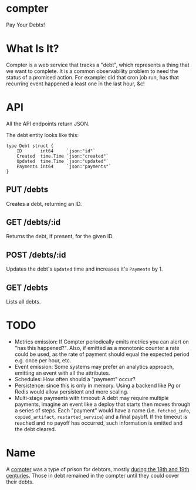 # compter

Pay Your Debts!

# What Is It?

Compter is a web service that tracks a "debt", which represents a thing that we want to complete. It is a common observability problem to need the status of a promised action. For example: did that cron job run, has that recurring event happened a least one in the last hour, &c!

# API

All the API endpoints return JSON.

The debt entity looks like this:
```
type Debt struct {
	ID       int64     `json:"id"`
	Created  time.Time `json:"created"`
	Updated  time.Time `json:"updated"`
	Payments int64     `json:"payments"`
}
```

## PUT /debts

Creates a debt, returning an ID.

## GET /debts/:id

Returns the debt, if present, for the given ID.

## POST /debts/:id

Updates the debt's `Updated` time and increases it's `Payments` by 1.

## GET /debts

Lists all debts.

# TODO

* Metrics emission: If Compter periodically emits metrics you can alert on "has this happened?". Also, if emitted as a monotonic counter a rate could be used, as the rate of payment should equal the expected period e.g. once per hour, etc.
* Event emission: Some systems may prefer an analytics approach, emitting an event with all the attributes.
* Schedules: How often should a "payment" occur?
* Persistence: since this is only in memory. Using a backend like Pg or Redis would allow persistent and more scaling.
* Multi-stage payments with timeout: A debt may require multiple payments, imagine an event like a deploy that starts then moves through a series of steps. Each "payment" would have a name (i.e. `fetched_info`, `copied_artifact`, `restarted_service`) and a final payoff. If the timeout is reached and no payoff has occurred, such information is emitted and the debt cleared.

# Name

A [compter](https://en.wikipedia.org/wiki/Compter) was a type of prison for debtors, mostly [during the 18th and 19th centuries](https://en.wikipedia.org/wiki/Debtors%27_prison#Great_Britain_.28later_the_United_Kingdom.29). Those in debt remained in the compter until they could cover their debts.
